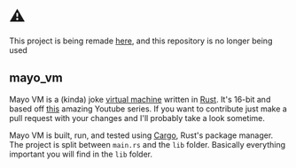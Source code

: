 # ⚠

This project is being remade [here](https://github.com/NotThatRqd/mayo_vm), and this repository is no longer being used

## mayo_vm

Mayo VM is a (kinda) joke [virtual machine](https://en.wikipedia.org/wiki/Virtual_machine) written in [Rust](https://www.rust-lang.org/).
It's 16-bit and based off [this](https://www.youtube.com/playlist?list=PLP29wDx6QmW5DdwpdwHCRJsEubS5NrQ9b) amazing Youtube series.
If you want to contribute just make a pull request with your changes and I'll probably take a look sometime.

Mayo VM is built, run, and tested using [Cargo](https://doc.rust-lang.org/cargo/), Rust's package manager.
The project is split between `main.rs` and the `lib` folder. Basically everything important you will find in the `lib` folder.
